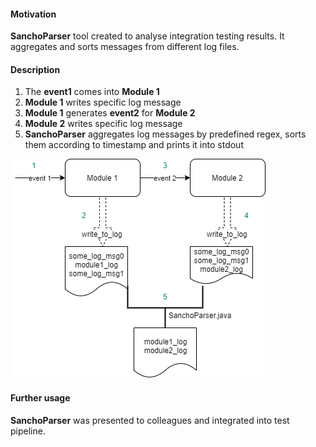 #### Motivation
**SanchoParser** tool created to analyse integration testing results. It aggregates and sorts messages from different log files.

#### Description
1. The **event1** comes into **Module 1**
2. **Module 1** writes specific log message
3. **Module 1** generates **event2** for **Module 2** 
4. **Module 2** writes specific log message
5. **SanchoParser** aggregates log messages by predefined regex,
sorts them according to timestamp and prints it into stdout

![sceme](scheme.png)

#### Further usage
**SanchoParser** was presented to colleagues and integrated into test pipeline.
